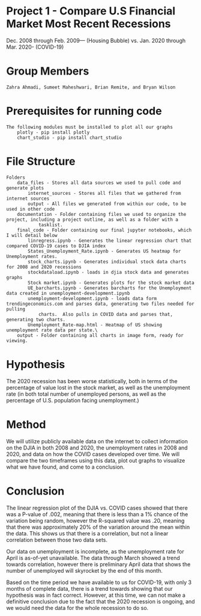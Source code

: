 # Project 1 - Compare U.S Financial Market Most Recent Recessions
Dec. 2008 through Feb. 2009— (Housing Bubble) vs. Jan. 2020 through Mar. 2020- (COVID-19)

# Group Members
    Zahra Ahmadi, Sumeet Maheshwari, Brian Remite, and Bryan Wilson

# Prerequisites for running code
    The following modules must be installed to plot all our graphs
        plotly - pip install plotly
        chart_studio - pip install chart_studio

# File Structure
    Folders
        data_files - Stores all data sources we used to pull code and generate plots
            internet_sources - Stores all files that we gathered from internet sources
            output - All files we generated from within our code, to be used in other code
        documentation - Folder containing files we used to organize the project, including a project outline, as well as a folder with a
                tasklist.
        final_code - Folder containing our final jupyter notebooks, which I will detail below
            linregress.ipynb - Generates the linear regression chart that compared COVID-19 cases to DJIA index
            States_Unemployment_Rate.ipynb - Generates US heatmap for Unemployment rates.
            stock_charts.ipynb - Generates individual stock data charts for 2008 and 2020 recessions
            stockdataload.ipynb - loads in djia stock data and generates graphs
            Stock market.ipynb - Generates plots for the stock market data
            UE_barcharts.ipynb - Generates barcharts for the Unemployment data created in unemployment-development.ipynb
            unemployment-development.ipynb - loads data form trendingeconomics.com and parses data, generating two files needed for pulling
                charts.  Also pulls in COVID data and parses that, generating two charts.
            Unemployment_Rate-map.html - Heatmap of US showing unemployment rate data per state.\
        output - Folder containing all charts in image form, ready for viewing.

# Hypothesis
The 2020 recession has been worse statistically, both in terms of the percentage of value lost in the stock market, as well as the unemployment rate (in both total number of unemployed persons, as well as the percentage of U.S. population facing unemployment.)

# Method
We will utilize publicly available data on the internet to collect information on the DJIA in both 2008 and 2020, the unemployment rates in 2008 and 2020, and data on how the COVID cases developed over time. We will compare the two timeframes using this data, plot out graphs to visualize what we have found, and come to a conclusion.
    
# Conclusion
The linear regression plot of the DJIA vs. COVID cases showed that there was a P-value of .002, meaning that there is less than a 1% chance of the variation being random, however the R-squared value was .20, meaning that there was approximately 20% of the variation around the mean within the data.  This shows us that there is a correlation, but not a linear correlation between those two data sets.

Our data on unemployment is incomplete, as the unemployment rate for April is as-of-yet unavailable. The data through March showed a trend towards correlation, however there is preliminary April data that shows the number of unemployed will skyrocket by the end of this month.

Based on the time period we have available to us for COVID-19, with only 3 months of complete data, there is a trend towards showing that our hypothesis was in fact correct.  However, at this time, we can not make a definitive conclusion due to the fact that the 2020 recession is ongoing, and we would need the data for the whole recession to do so.
